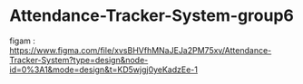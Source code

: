 

# Attendance-Tracker-System-group6

figam :
https://www.figma.com/file/xvsBHVfhMNaJEJa2PM75xv/Attendance-Tracker-System?type=design&node-id=0%3A1&mode=design&t=KD5wjgj0yeKadzEe-1
